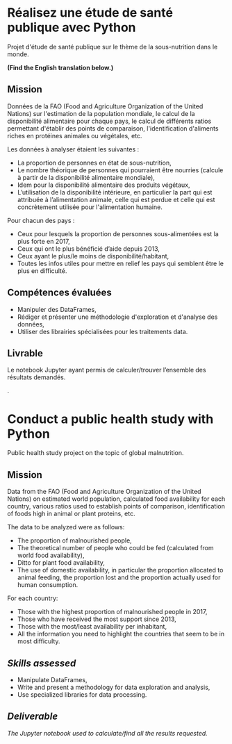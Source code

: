 # Réalisez une étude de santé publique avec Python 

Projet d'étude de santé publique sur le thème de la sous-nutrition dans le monde.

**(Find the English translation below.)**

## Mission

Données de la FAO (Food and Agriculture Organization of the United Nations) sur l'estimation de la population mondiale, le calcul de la disponibilité alimentaire pour chaque pays, le calcul de différents ratios permettant d'établir des points de comparaison, l'identification d'aliments riches en protéines animales ou végétales, etc.

Les données à analyser étaient les suivantes :
  * La proportion de personnes en état de sous-nutrition,
  * Le nombre théorique de personnes qui pourraient être nourries (calcule à partir de la disponibilité alimentaire mondiale),
  * Idem pour la disponibilité alimentaire des produits végétaux,
  * L’utilisation de la disponibilité intérieure, en particulier la part qui est attribuée à l’alimentation animale, celle qui est perdue et celle qui est concrètement utilisée pour l'alimentation humaine.

Pour chacun des pays :
  * Ceux pour lesquels la proportion de personnes sous-alimentées est la plus forte en 2017,
  * Ceux qui ont le plus bénéficié d’aide depuis 2013,
  * Ceux ayant le plus/le moins de disponibilité/habitant,
  * Toutes les infos utiles pour mettre en relief les pays qui semblent être le plus en difficulté.
  
## Compétences évaluées

* Manipuler des DataFrames,
* Rédiger et présenter une méthodologie d'exploration et d'analyse des données,
* Utiliser des librairies spécialisées pour les traitements data.

## Livrable

Le notebook Jupyter ayant permis de calculer/trouver l’ensemble des résultats demandés.


.


# Conduct a public health study with Python

Public health study project on the topic of global malnutrition.

## Mission

Data from the FAO (Food and Agriculture Organization of the United Nations) on estimated world population, calculated food availability for each country, various ratios used to establish points of comparison, identification of foods high in animal or plant proteins, etc.

The data to be analyzed were as follows:
  * The proportion of malnourished people,
  * The theoretical number of people who could be fed (calculated from world food availability),
  * Ditto for plant food availability,
  * The use of domestic availability, in particular the proportion allocated to animal feeding, the proportion lost and the proportion actually used for human consumption.

For each country:
  * Those with the highest proportion of malnourished people in 2017,
  * Those who have received the most support since 2013,
  * Those with the most/least availability per inhabitant,
  * All the information you need to highlight the countries that seem to be in most difficulty.

## *Skills assessed*

* Manipulate DataFrames,
* Write and present a methodology for data exploration and analysis,
* Use specialized libraries for data processing.
  
## *Deliverable*

*The Jupyter notebook used to calculate/find all the results requested.*
